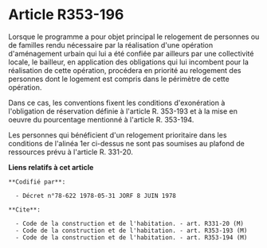 # Article R353-196

Lorsque le programme a pour objet principal le relogement de personnes ou de familles rendu nécessaire par la réalisation
d'une opération d'aménagement urbain qui lui a été confiée par ailleurs par une collectivité locale, le bailleur, en
application des obligations qui lui incombent pour la réalisation de cette opération, procédera en priorité au relogement des
personnes dont le logement est compris dans le périmètre de cette opération.

Dans ce cas, les conventions fixent les conditions d'exonération à l'obligation de réservation définie à l'article R. 353-193
et à la mise en oeuvre du pourcentage mentionné à l'article R. 353-194.

Les personnes qui bénéficient d'un relogement prioritaire dans les conditions de l'alinéa 1er ci-dessus ne sont pas soumises
au plafond de ressources prévu à l'article R. 331-20.

**Liens relatifs à cet article**

	**Codifié par**:

	  - Décret n°78-622 1978-05-31 JORF 8 JUIN 1978

	**Cite**:

	  - Code de la construction et de l'habitation. - art. R331-20 (M)
	  - Code de la construction et de l'habitation. - art. R353-193 (M)
	  - Code de la construction et de l'habitation. - art. R353-194 (M)
